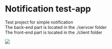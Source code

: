 # Notification test-app
Test project for simple notification\
The back-end part is located in the ./servcer folder\
The front-end part is located in the ./client folder

![](https://github.com/Nikitagizatulin/notification-app/blob/ssr/readme_img.png)